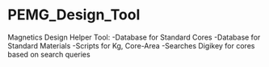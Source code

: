 # PEMG_Design_Tool

Magnetics Design Helper Tool:
-Database for Standard Cores
-Database for Standard Materials
-Scripts for Kg, Core-Area
-Searches Digikey for cores based on search queries